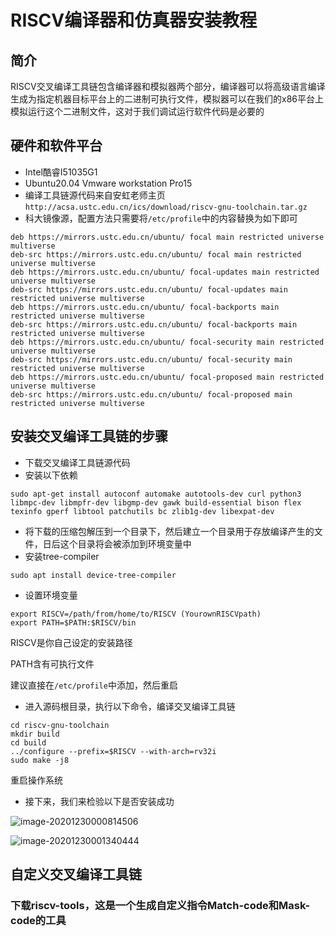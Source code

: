 # RISCV编译器和仿真器安装教程

## 简介

RISCV交叉编译工具链包含编译器和模拟器两个部分，编译器可以将高级语言编译生成为指定机器目标平台上的二进制可执行文件，模拟器可以在我们的x86平台上模拟运行这个二进制文件，这对于我们调试运行软件代码是必要的

## 硬件和软件平台

* Intel酷睿I51035G1
* Ubuntu20.04 Vmware workstation Pro15
* 编译工具链源代码来自安虹老师主页`http://acsa.ustc.edu.cn/ics/download/riscv-gnu-toolchain.tar.gz`
* 科大镜像源，配置方法只需要将`/etc/profile`中的内容替换为如下即可

```shell
deb https://mirrors.ustc.edu.cn/ubuntu/ focal main restricted universe multiverse
deb-src https://mirrors.ustc.edu.cn/ubuntu/ focal main restricted universe multiverse
deb https://mirrors.ustc.edu.cn/ubuntu/ focal-updates main restricted universe multiverse
deb-src https://mirrors.ustc.edu.cn/ubuntu/ focal-updates main restricted universe multiverse
deb https://mirrors.ustc.edu.cn/ubuntu/ focal-backports main restricted universe multiverse
deb-src https://mirrors.ustc.edu.cn/ubuntu/ focal-backports main restricted universe multiverse
deb https://mirrors.ustc.edu.cn/ubuntu/ focal-security main restricted universe multiverse
deb-src https://mirrors.ustc.edu.cn/ubuntu/ focal-security main restricted universe multiverse
deb https://mirrors.ustc.edu.cn/ubuntu/ focal-proposed main restricted universe multiverse
deb-src https://mirrors.ustc.edu.cn/ubuntu/ focal-proposed main restricted universe multiverse
```

## 安装交叉编译工具链的步骤

* 下载交叉编译工具链源代码
* 安装以下依赖

```shell
sudo apt-get install autoconf automake autotools-dev curl python3 libmpc-dev libmpfr-dev libgmp-dev gawk build-essential bison flex texinfo gperf libtool patchutils bc zlib1g-dev libexpat-dev
```

* 将下载的压缩包解压到一个目录下，然后建立一个目录用于存放编译产生的文件，日后这个目录将会被添加到环境变量中
* 安装tree-compiler

```shell
sudo apt install device-tree-compiler
```

* 设置环境变量

```shell
export RISCV=/path/from/home/to/RISCV (YourownRISCVpath)
export PATH=$PATH:$RISCV/bin
```

RISCV是你自己设定的安装路径

PATH含有可执行文件

建议直接在`/etc/profile`中添加，然后重启

* 进入源码根目录，执行以下命令，编译交叉编译工具链

```shell
cd riscv-gnu-toolchain
mkdir build
cd build
../configure --prefix=$RISCV --with-arch=rv32i
sudo make -j8
```

重启操作系统

* 接下来，我们来检验以下是否安装成功

![image-20201230000814506](C:\Users\Lenovo\AppData\Roaming\Typora\typora-user-images\image-20201230000814506.png)

![image-20201230001340444](C:\Users\Lenovo\AppData\Roaming\Typora\typora-user-images\image-20201230001340444.png)

## 自定义交叉编译工具链

### 下载riscv-tools，这是一个生成自定义指令Match-code和Mask-code的工具

